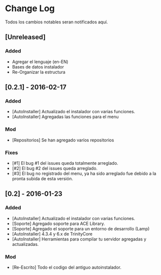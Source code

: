 # Change Log
Todos los cambios notables seran notificados aquí.


## [Unreleased]
### Added
- Agregar el lenguaje (en-EN)
- Bases de datos instalador
- Re-Organizar la estructura


## [0.2.1] - 2016-02-17
### Added
- [AutoInstaller] Actualizado el instalador con varias funciones.
- [AutoInstaller] Agregadas las funciones para el menu

### Mod

- [Repositorios] Se han agregado varíos repositorios

### Fixes

- [#1] El bug #1 del issues queda totalmente arreglado.
- [#2] El bug #2 del issues queda arreglado.
- [#3] El bug no registrado del menu, ya ha sido arreglado fue debido a la pronta subida de esta versión.


## [0.2] - 2016-01-23
### Added
- [AutoInstaller] Actualizado el instalador con varias funciones.
- [Soporte] Agregado soporte para ACE Library.
- [Soporte] Agregado el soporte para un entorno de desarrollo (Lamp)
- [AutoInstaller] 4.3.4 y 6.x de TrinityCore 
- [AutoInstaller] Herramientas para compilar tu servidor agregadas y actualizadas.

### Mod

- [Re-Escrito] Todo el codigo del antiguo autoinstalador.
